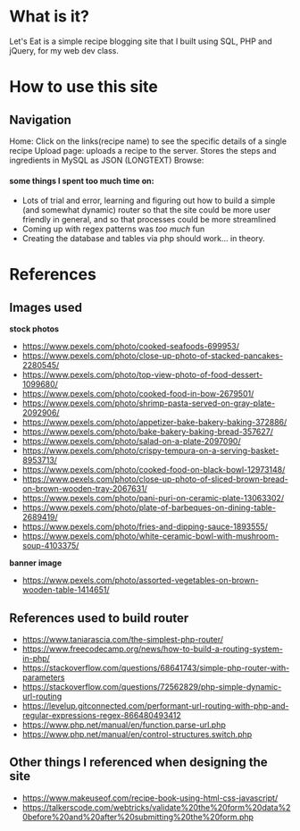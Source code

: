 # What is it?
Let's Eat is a simple recipe blogging site that I built using SQL, PHP and jQuery, for my web dev class.

# How to use this site
## Navigation
Home: Click on the links(recipe name) to see the specific details of a single recipe
Upload page: uploads a recipe to the server. Stores the steps and ingredients in MySQL as JSON (LONGTEXT)
Browse:

#### some things I spent too much time on:
* Lots of trial and error, learning and figuring out how to build a simple (and somewhat dynamic) router so that the site could be more user friendly in general, and so that processes could be more streamlined
* Coming up with regex patterns was *too much* fun
* Creating the database and tables via php should work... in theory.

# References
## Images used
**stock photos**
* https://www.pexels.com/photo/cooked-seafoods-699953/
* https://www.pexels.com/photo/close-up-photo-of-stacked-pancakes-2280545/
* https://www.pexels.com/photo/top-view-photo-of-food-dessert-1099680/
* https://www.pexels.com/photo/cooked-food-in-bow-2679501/
* https://www.pexels.com/photo/shrimp-pasta-served-on-gray-plate-2092906/
* https://www.pexels.com/photo/appetizer-bake-bakery-baking-372886/
* https://www.pexels.com/photo/bake-bakery-baking-bread-357627/
* https://www.pexels.com/photo/salad-on-a-plate-2097090/
* https://www.pexels.com/photo/crispy-tempura-on-a-serving-basket-8953713/
* https://www.pexels.com/photo/cooked-food-on-black-bowl-12973148/
* https://www.pexels.com/photo/close-up-photo-of-sliced-brown-bread-on-brown-wooden-tray-2067631/
* https://www.pexels.com/photo/pani-puri-on-ceramic-plate-13063302/
* https://www.pexels.com/photo/plate-of-barbeques-on-dining-table-2689419/
* https://www.pexels.com/photo/fries-and-dipping-sauce-1893555/
* https://www.pexels.com/photo/white-ceramic-bowl-with-mushroom-soup-4103375/
 
**banner image**
* https://www.pexels.com/photo/assorted-vegetables-on-brown-wooden-table-1414651/
 
## References used to build router
* https://www.taniarascia.com/the-simplest-php-router/
* https://www.freecodecamp.org/news/how-to-build-a-routing-system-in-php/
* https://stackoverflow.com/questions/68641743/simple-php-router-with-parameters
* https://stackoverflow.com/questions/72562829/php-simple-dynamic-url-routing
* https://levelup.gitconnected.com/performant-url-routing-with-php-and-regular-expressions-regex-866480493412
* https://www.php.net/manual/en/function.parse-url.php
* https://www.php.net/manual/en/control-structures.switch.php

## Other things I referenced when designing the site
* https://www.makeuseof.com/recipe-book-using-html-css-javascript/
* https://talkerscode.com/webtricks/validate%20the%20form%20data%20before%20and%20after%20submitting%20the%20form.php
